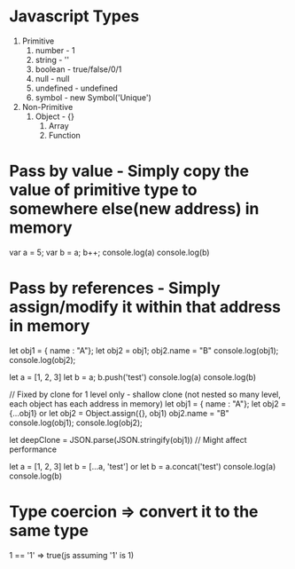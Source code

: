 # Javascript Types

1. Primitive
   1. number - 1
   2. string - ''
   3. boolean - true/false/0/1
   4. null - null
   5. undefined - undefined
   6. symbol - new Symbol('Unique')
2. Non-Primitive
   1. Object - {}
      1. Array
      2. Function


# Pass by value - Simply copy the value of primitive type to somewhere else(new address) in memory
var a = 5;
var b = a;
b++;
console.log(a)
console.log(b)

# Pass by references - Simply assign/modify it within that address in memory
let obj1 = { name : "A"};
let obj2 = obj1;
obj2.name = "B"
console.log(obj1);
console.log(obj2);

let a = [1, 2, 3]
let b = a;
b.push('test')
console.log(a)
console.log(b)

// Fixed by clone for 1 level only - shallow  clone (not nested so many level, each object has each address in memory)
let obj1 = { name : "A"};
let obj2 = {...obj1} or let obj2 = Object.assign({}, obj1)
obj2.name = "B"
console.log(obj1);
console.log(obj2);

let deepClone = JSON.parse(JSON.stringify(obj1)) // Might affect performance

let a = [1, 2, 3]
let b = [...a, 'test']  or let b = a.concat('test')
console.log(a)
console.log(b)


# Type coercion => convert it to the same type

1 == '1' => true(js assuming '1' is 1)